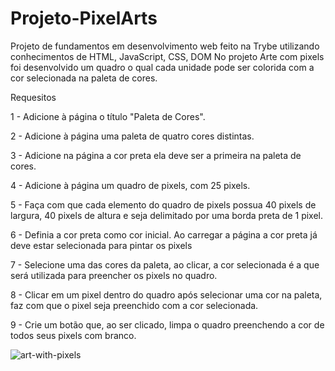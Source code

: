 # Projeto-PixelArts
Projeto de fundamentos em desenvolvimento web feito na Trybe utilizando conhecimentos de HTML, JavaScript, CSS, DOM
No projeto Arte com pixels foi desenvolvido um quadro o qual cada unidade pode ser colorida com a cor selecionada na paleta de cores.

Requesitos

1 - Adicione à página o título "Paleta de Cores".

2 - Adicione à página uma paleta de quatro cores distintas.

3 - Adicione na página a cor preta ela deve ser a primeira na paleta de cores.

4 - Adicione à página um quadro de pixels, com 25 pixels.

5 - Faça com que cada elemento do quadro de pixels possua 40 pixels de largura, 40 pixels de altura e seja delimitado por uma borda preta de 1 pixel.

6 - Definia a cor preta como cor inicial. Ao carregar a página a cor preta já deve estar selecionada para pintar os pixels

7 - Selecione uma das cores da paleta, ao clicar, a cor selecionada é a que será utilizada para preencher os pixels no quadro.

8 - Clicar em um pixel dentro do quadro após selecionar uma cor na paleta, faz com que o pixel seja preenchido com a cor selecionada.

9 - Crie um botão que, ao ser clicado, limpa o quadro preenchendo a cor de todos seus pixels com branco.

![art-with-pixels](https://user-images.githubusercontent.com/99992269/188527360-40a9142d-3cfc-4e84-aff0-fb127ad24fa9.gif)
